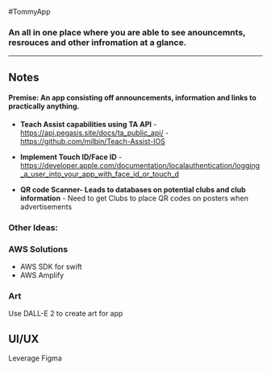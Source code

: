 #TommyApp

### An all in one place where you are able to see anouncemnts, resrouces and other infromation at a glance. 
***

## Notes

#### Premise: An app consisting off announcements, information and links to practically anything.

- **Teach Assist capabilities using TA API**
        - https://api.pegasis.site/docs/ta_public_api/
        - https://github.com/milbin/Teach-Assist-IOS

- **Implement Touch ID/Face ID**
        - https://developer.apple.com/documentation/localauthentication/logging_a_user_into_your_app_with_face_id_or_touch_d


- **QR code Scanner- Leads to databases on potential clubs and club information**
        - Need to get Clubs to place QR codes on posters when advertisements 

### Other Ideas:



### AWS Solutions


- AWS SDK for swift 
- AWS Amplify 


### Art 
Use DALL-E 2 to create art for app

## UI/UX
Leverage Figma


